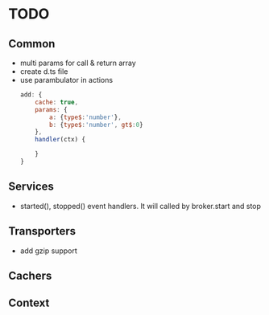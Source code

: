 # TODO

## Common
- multi params for call & return array
- create d.ts file
- use parambulator in actions
	```js
	add: {
		cache: true,
		params: {
			a: {type$:'number'},
			b: {type$:'number', gt$:0}
		},
		handler(ctx) {

		}
	}
	```

## Services
- started(), stopped() event handlers. It will called by broker.start and stop

## Transporters
- add gzip support

## Cachers

## Context
